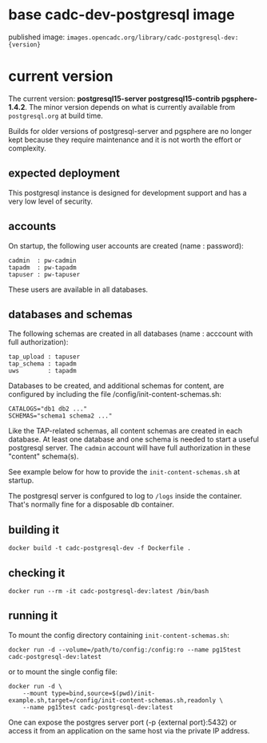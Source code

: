 # base cadc-dev-postgresql image
 
published image: `images.opencadc.org/library/cadc-postgresql-dev:{version}`

# current version
The current version: **postgresql15-server postgresql15-contrib pgsphere-1.4.2**. The minor version depends on
what is currently available from `postgresql.org` at build time.

Builds for older versions of postgresql-server and pgsphere are no longer kept because they
require maintenance and it is not worth the effort or complexity.

## expected deployment
This postgresql instance is designed for development support and has a very low level of
security. 

## accounts 
On startup, the following user accounts are created (name : password):
```
cadmin  : pw-cadmin
tapadm  : pw-tapadm
tapuser : pw-tapuser
```
These users are available in all databases.

## databases and schemas
The following schemas are created in all databases (name : acccount with full authorization):
```
tap_upload : tapuser
tap_schema : tapadm
uws        : tapadm
```

Databases to be created, and additional schemas for content, are configured by including the 
file /config/init-content-schemas.sh:
```
CATALOGS="db1 db2 ..."
SCHEMAS="schema1 schema2 ..."
```

Like the TAP-related schemas, all content schemas are created in each database. At least one 
database and one schema is needed to start a useful postgresql server. The `cadmin` account will 
have full authorization in these "content" schema(s).

See example below for how to provide the `init-content-schemas.sh` at startup.

The postgresql server is confgured to log to `/logs` inside the container. That's normally fine
for a disposable db container.

## building it 
```
docker build -t cadc-postgresql-dev -f Dockerfile .
```

## checking it
```
docker run --rm -it cadc-postgresql-dev:latest /bin/bash
```

## running it
To mount the config directory containing `init-content-schemas.sh`:
```
docker run -d --volume=/path/to/config:/config:ro --name pg15test cadc-postgresql-dev:latest
```
or to mount the single config file:
```
docker run -d \
    --mount type=bind,source=$(pwd)/init-example.sh,target=/config/init-content-schemas.sh,readonly \
    --name pg15test cadc-postgresql-dev:latest
```

One can expose the postgres server port (-p {external port}:5432) or access it from an application 
on the same host via the private IP address.

